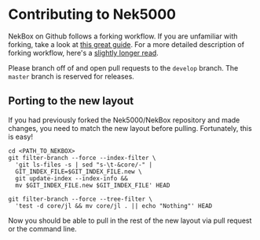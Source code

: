 # Contributing to Nek5000 

NekBox on Github follows a forking workflow.
If you are unfamiliar with forking, take a look at [this great guide](https://guides.github.com/activities/forking/).
For a more detailed description of forking workflow, here's a [slightly longer read](https://www.atlassian.com/git/tutorials/comparing-workflows/forking-workflow).

Please branch off of and open pull requests to the `develop` branch.
The `master` branch is reserved for releases.

## Porting to the new layout

If you had previously forked the Nek5000/NekBox repository and made changes, you need to match the new layout before pulling.
Fortunately, this is easy!

```
cd <PATH_TO_NEKBOX>
git filter-branch --force --index-filter \
  'git ls-files -s | sed "s-\t-&core/-" |
  GIT_INDEX_FILE=$GIT_INDEX_FILE.new \
  git update-index --index-info &&
  mv $GIT_INDEX_FILE.new $GIT_INDEX_FILE' HEAD

git filter-branch --force --tree-filter \
  'test -d core/jl && mv core/jl . || echo "Nothing"' HEAD
```

Now you should be able to pull in the rest of the new layout via pull request or the command line.
